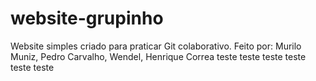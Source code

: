 # website-grupinho
Website simples criado para praticar Git colaborativo. Feito por: Murilo Muniz, Pedro Carvalho, Wendel, Henrique Correa
teste teste teste teste teste teste

